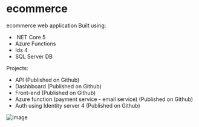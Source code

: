 # ecommerce
ecommerce web  application
Built using:
- .NET Core 5 
- Azure Functions
- Ids 4
- SQL Server DB

Projects:
- API (Published on Github)
- Dashbboard (Published on Github)
- Front-end (Published on Github)
- Azure function (payment service - email service) (Published on Github)
- Auth using Identity server  4 (Published on Github)


![image](https://user-images.githubusercontent.com/20483242/145685793-ec5242d4-4fc4-4688-9fb5-dc87d11d4e83.png)





